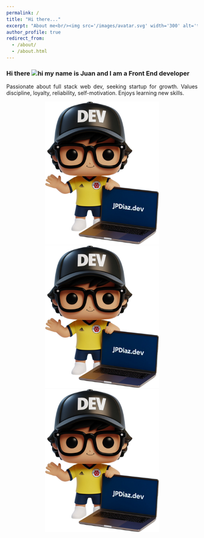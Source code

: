 ```yaml
---
permalink: /
title: "Hi there..."
excerpt: "About me<br/><img src='/images/avatar.svg' width='300' alt='title'>"
author_profile: true
redirect_from:
  - /about/
  - /about.html
---
```


### Hi there <img src="https://user-images.githubusercontent.com/1303154/88677602-1635ba80-d120-11ea-84d8-d263ba5fc3c0.gif" width="28px" alt="hi"> my name is Juan and I am a Front End developer

<p align="justify">
Passionate about full stack web dev, seeking startup for growth. Values discipline, loyalty, reliability, self-motivation. Enjoys learning new skills.</p>
<div align="center">
  <a href="https://jpdiaz.dev">
    <img src="/images/avatar.svg" width="300" alt="1">
    <img src="../images/avatar.svg" width="300" alt="2">
    <img src="../images/avatar.png" width="300" alt="3">
  </a>
</div>
